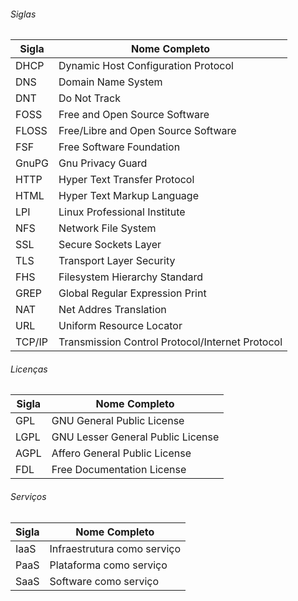 ###### Siglas

| Sigla | Nome Completo|
|-------|--------------|
|DHCP   |Dynamic Host Configuration Protocol|
|DNS    |Domain Name System|
|DNT    |Do Not Track|
|FOSS   |Free and Open Source Software|
|FLOSS  |Free/Libre and Open Source Software|
|FSF    |Free Software Foundation|
|GnuPG  |Gnu Privacy Guard|
|HTTP   |Hyper Text Transfer Protocol|
|HTML   |Hyper Text Markup Language|
|LPI    |Linux Professional Institute|
|NFS    |Network File System|
|SSL    |Secure Sockets Layer|
|TLS    |Transport Layer Security|
|FHS    |Filesystem Hierarchy Standard|
|GREP   |Global Regular Expression Print|
|NAT    |Net Addres Translation|
|URL    |Uniform Resource Locator|
|TCP/IP |Transmission Control Protocol/Internet Protocol|

###### Licenças

|Sigla| Nome Completo|
|-----|--------------|
|GPL  |GNU General Public License|
|LGPL |GNU Lesser General Public License|
|AGPL |Affero General Public License|
|FDL  |Free Documentation License|


###### Serviços
|Sigla| Nome Completo|
|-----|--------------|
|IaaS |Infraestrutura como serviço|
|PaaS |Plataforma como serviço|
|SaaS |Software como serviço|
